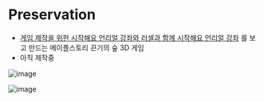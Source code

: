 # Preservation
- [게임 제작을 위한 시작해요 언리얼 강좌와 러셀과 함께 시작해요 언리얼 강좌](https://www.youtube.com/playlist?list=PLkHDai4yit5UXeTwMbS69hqurFhKxQaDw) 를 보고 만드는 메이플스토리 끈기의 숲 3D 게임
- 아직 제작중
 
![image](https://github.com/rnqhscjf3333/Forest-of-Perseverance/assets/41632370/cd3bf657-65af-44de-8f66-fab8974369be)

![image](https://github.com/rnqhscjf3333/Forest-of-Perseverance/assets/41632370/e2f91a00-85dc-4fab-a733-e1b694ff768c)
